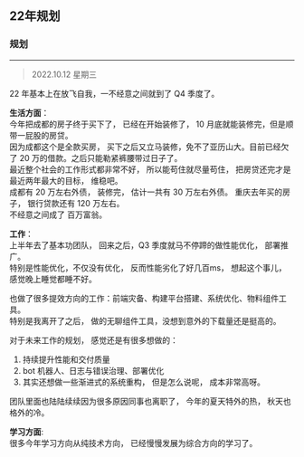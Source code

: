 ## 22年规划

### 规划

-------
> 2022.10.12 星期三

22 年基本上在放飞自我，一不经意之间就到了 Q4 季度了。

**生活方面**：                       
今年把成都的房子终于买下了， 已经在开始装修了， 10 月底就能装修完，但是顺带一屁股的房贷。                 
因为成都这个是全款买房， 买下之后又立马装修，免不了亚历山大。目前已经欠了 20 万的借款。之后只能勒紧裤腰带过日子了。                    
最近整个社会的工作形式都非常不好， 所以能苟住就尽量苟住， 把房贷还完才是最近两年最大的目标， 维稳吧。        
成都有 20 万左右外债， 装修完， 估计一共有 30 万左右外债。 重庆去年买的房子， 银行贷款还有 120 万左右。                    
不经意之间成了 百万富翁。

**工作**：                     
上半年去了基本功团队， 回来之后，Q3 季度就马不停蹄的做性能优化， 部署推广。                    
特别是性能优化，不仅没有优化， 反而性能劣化了好几百ms， 想起这个事儿， 感觉晚上睡觉都睡不好。                   

也做了很多提效方向的工作：前端灾备、构建平台搭建、系统优化、物料组件工具。                   
特别是我离开了之后， 做的无聊组件工具，没想到意外的下载量还是挺高的。 

对于未来工作的规划， 感觉还是有很多想做的：
1. 持续提升性能和交付质量
2. bot 机器人、日志与错误治理、部署优化
3. 其实还想做一些渐进式的系统重构， 但是怎么说呢， 成本非常高呀。


团队里面也陆陆续续因为很多原因同事也离职了， 今年的夏天特外的热， 秋天也格外的冷。



**学习方面**:                       
很多今年学习方向从纯技术方向， 已经慢慢发展为综合方向的学习了。 

